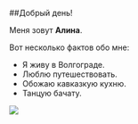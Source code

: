 ##Добрый день!

Меня зовут **Алина**. 

Вот несколько фактов обо мне:

- Я живу в Волгограде.
- Люблю путешествовать.
- Обожаю кавказкую кухню.
- Танцую бачату. 

![](https://avatars.mds.yandex.net/get-shedevrum/12933433/img_1b9ca922311511ef8c1842204d5c793a/orig)